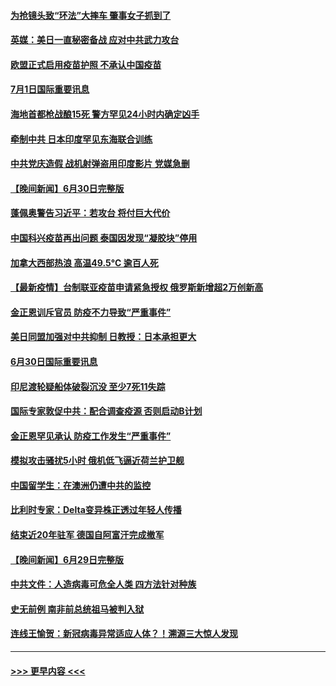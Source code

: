 #### [为抢镜头致“环法”大摔车 肇事女子抓到了](../pages/prog202/a103155666.md?t=07012201) 
#### [英媒：美日一直秘密备战 应对中共武力攻台](../pages/prog202/a103155725.md?t=07012201) 
#### [欧盟正式启用疫苗护照 不承认中国疫苗](../pages/prog202/a103155681.md?t=07012201) 
#### [7月1日国际重要讯息](../pages/prog202/a103155709.md?t=07012201) 
#### [海地首都枪战酿15死 警方罕见24小时内确定凶手](../pages/prog202/a103155550.md?t=07012201) 
#### [牵制中共 日本印度罕见东海联合训练](../pages/prog202/a103155490.md?t=07012201) 
#### [中共党庆造假 战机射弹盗用印度影片 党媒急删](../pages/prog202/a103155497.md?t=07012201) 
#### [【晚间新闻】6月30日完整版](../pages/prog202/a103155480.md?t=07012201) 
#### [蓬佩奥警告习近平：若攻台 将付巨大代价](../pages/prog202/a103155310.md?t=07012201) 
#### [中国科兴疫苗再出问题 泰国因发现“凝胶块”停用](../pages/prog202/a103154901.md?t=07012201) 
#### [加拿大西部热浪 高温49.5°C 逾百人死](../pages/prog202/a103155022.md?t=07012201) 
#### [【最新疫情】台制联亚疫苗申请紧急授权 俄罗斯新增超2万创新高](../pages/prog202/a103155002.md?t=07012201) 
#### [金正恩训斥官员 防疫不力导致“严重事件”](../pages/prog202/a103154979.md?t=07012201) 
#### [美日同盟加强对中共抑制 日教授：日本承担更大](../pages/prog202/a103154793.md?t=07012201) 
#### [6月30日国际重要讯息](../pages/prog202/a103154787.md?t=07012201) 
#### [印尼渡轮疑船体破裂沉没 至少7死11失踪](../pages/prog202/a103154765.md?t=07012201) 
#### [国际专家敦促中共：配合调查疫源 否则启动B计划](../pages/prog202/a103154726.md?t=07012201) 
#### [金正恩罕见承认 防疫工作发生“严重事件”](../pages/prog202/a103154699.md?t=07012201) 
#### [模拟攻击骚扰5小时 俄机低飞逼近荷兰护卫舰](../pages/prog202/a103154673.md?t=07012201) 
#### [中国留学生：在澳洲仍遭中共的监控](../pages/prog202/a103154655.md?t=07012201) 
#### [比利时专家：Delta变异株正透过年轻人传播](../pages/prog202/a103154563.md?t=07012201) 
#### [结束近20年驻军 德国自阿富汗完成撤军](../pages/prog202/a103154495.md?t=07012201) 
#### [【晚间新闻】6月29日完整版](../pages/prog202/a103154474.md?t=07012201) 
#### [中共文件：人造病毒可危全人类 四方法针对种族](../pages/prog202/a103153274.md?t=07012201) 
#### [史无前例 南非前总统祖马被判入狱](../pages/prog202/a103154170.md?t=07012201) 
#### [连线王愉贺：新冠病毒异常适应人体？！溯源三大惊人发现](../pages/prog202/a103153334.md?t=07012201) 

----
#### [ >>> 更早内容 <<< ](../indexes/prog202-earlier.md)
